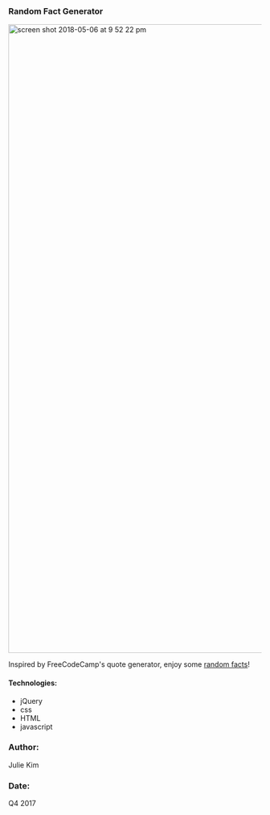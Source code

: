### Random Fact Generator

<img width="1249" alt="screen shot 2018-05-06 at 9 52 22 pm" src="https://user-images.githubusercontent.com/24361293/39685562-4f684ae0-5178-11e8-9ba3-31f5cb94d500.png">

Inspired by FreeCodeCamp's quote generator, enjoy some <a href="https://joulay.github.io/RandomFactGenerator/">random facts</a>! 


#### Technologies: 
- jQuery
- css 
- HTML 
- javascript

### Author: 
Julie Kim

### Date: 
Q4 2017
